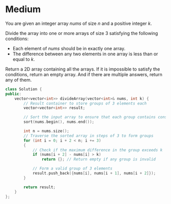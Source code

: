 # Medium

You are given an integer array $nums$ of size $n$ and a positive integer $k$.

Divide the array into one or more arrays of size $3$ satisfying the following conditions:

- Each element of $nums$ should be in exactly one array.
- The difference between any two elements in one array is less than or equal to $k$.

Return a 2D array containing all the arrays. If it is impossible to satisfy the conditions, return an empty array. And if there are multiple answers, return any of them.

```cpp
class Solution {
public:
    vector<vector<int>> divideArray(vector<int>& nums, int k) {
        // Result container to store groups of 3 elements each
        vector<vector<int>> result;

        // Sort the input array to ensure that each group contains consecutive elements
        sort(nums.begin(), nums.end());

        int n = nums.size();
        // Traverse the sorted array in steps of 3 to form groups
        for (int i = 0; i + 2 < n; i += 3)
        {
            // Check if the maximum difference in the group exceeds k
            if (nums[i + 2] - nums[i] > k)
                return {}; // Return empty if any group is invalid

            // Form a valid group of 3 elements
            result.push_back({nums[i], nums[i + 1], nums[i + 2]});
        }

        return result;
    }
};
```
